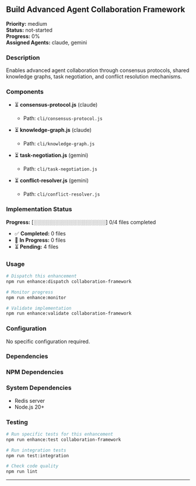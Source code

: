 ## Build Advanced Agent Collaboration Framework

**Priority:** medium  
**Status:** not-started  
**Progress:** 0%  
**Assigned Agents:** claude, gemini

### Description
Enables advanced agent collaboration through consensus protocols, shared knowledge graphs, task negotiation, and conflict resolution mechanisms.

### Components
- ⏳ **consensus-protocol.js** (claude)
  - Path: `cli/consensus-protocol.js`

- ⏳ **knowledge-graph.js** (claude)
  - Path: `cli/knowledge-graph.js`

- ⏳ **task-negotiation.js** (gemini)
  - Path: `cli/task-negotiation.js`

- ⏳ **conflict-resolver.js** (gemini)
  - Path: `cli/conflict-resolver.js`



### Implementation Status
**Progress:** [░░░░░░░░░░░░░░░░░░░░] 0/4 files completed

- ✅ **Completed:** 0 files
- 🔄 **In Progress:** 0 files  
- ⏳ **Pending:** 4 files

### Usage
```bash
# Dispatch this enhancement
npm run enhance:dispatch collaboration-framework

# Monitor progress
npm run enhance:monitor

# Validate implementation
npm run enhance:validate collaboration-framework
```

### Configuration
No specific configuration required.

### Dependencies
### NPM Dependencies
### System Dependencies
- Redis server
- Node.js 20+


### Testing
```bash
# Run specific tests for this enhancement
npm run enhance:test collaboration-framework

# Run integration tests
npm run test:integration

# Check code quality
npm run lint
```

---